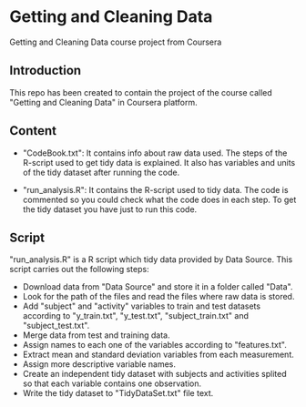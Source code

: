 # Getting and Cleaning Data
Getting and Cleaning Data course project from Coursera

## Introduction
This repo has been created to contain the project of the course called "Getting and Cleaning Data" in Coursera platform.

## Content

* "CodeBook.txt":
It contains info about raw data used.
The steps of the R-script used to get tidy data is explained.
It also has variables and units of the tidy dataset after running the code.

* "run_analysis.R":
It contains the R-script used to tidy data. 
The code is commented so you could check what the code does in each step.
To get the tidy dataset you have just to run this code.

## Script 
"run_analysis.R" is a R script which tidy data provided by Data Source. This script carries out the following steps:

* Download data from "Data Source" and store it in a folder called "Data".
* Look for the path of the files and read the files where raw data is stored.
* Add "subject" and "activity" variables to train and test datasets according to "y_train.txt", "y_test.txt", "subject_train.txt" and "subject_test.txt".
* Merge data from test and training data.
* Assign names to each one of the variables according to "features.txt".
* Extract mean and standard deviation variables from each measurement.
* Assign more descriptive variable names.
* Create an independent tidy dataset with subjects and activities splited so that each variable contains one observation.
* Write the tidy dataset to "TidyDataSet.txt" file text.
